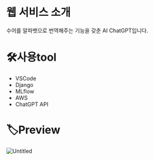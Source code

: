 # 웹 서비스 소개
수어를 알파벳으로 번역해주는 기능을 갖춘 AI ChatGPT입니다. 

# 🛠️사용tool
- VSCode
- Django
- MLflow
- AWS
- ChatGPT API

# 🏷Preview
![Untitled](https://s3-us-west-2.amazonaws.com/secure.notion-static.com/7126a34c-b024-404d-b08f-4c6252a8bd30/Untitled.png)
